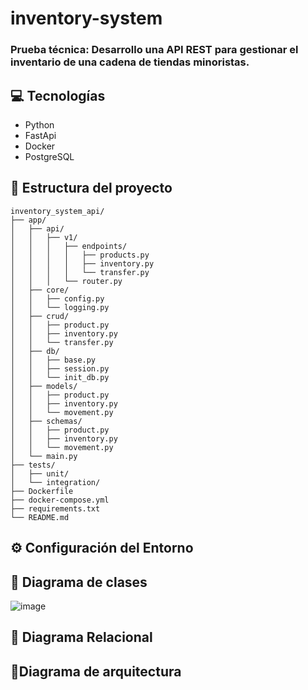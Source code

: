 # inventory-system

### Prueba técnica: Desarrollo una API REST para gestionar el inventario de una cadena de tiendas minoristas. 

## 💻 Tecnologías
- Python
- FastApi
- Docker
- PostgreSQL

## 📁 Estructura del proyecto
```plaintext
inventory_system_api/
├── app/
│   ├── api/
│   │   ├── v1/
│   │   │   ├── endpoints/
│   │   │   │   ├── products.py
│   │   │   │   ├── inventory.py
│   │   │   │   └── transfer.py
│   │   │   └── router.py
│   ├── core/
│   │   ├── config.py
│   │   └── logging.py
│   ├── crud/
│   │   ├── product.py
│   │   ├── inventory.py
│   │   └── transfer.py
│   ├── db/
│   │   ├── base.py
│   │   ├── session.py
│   │   └── init_db.py
│   ├── models/
│   │   ├── product.py
│   │   ├── inventory.py
│   │   └── movement.py
│   ├── schemas/
│   │   ├── product.py
│   │   ├── inventory.py
│   │   └── movement.py
│   └── main.py
├── tests/
│   ├── unit/
│   └── integration/
├── Dockerfile
├── docker-compose.yml
├── requirements.txt
└── README.md
```
## ⚙️ Configuración del Entorno

## 🔷 Diagrama de clases 
![image](https://github.com/user-attachments/assets/5fd95fa1-53db-4ccc-889e-81147bed68a4)

## 🔶 Diagrama Relacional 

## 📝Diagrama de arquitectura

